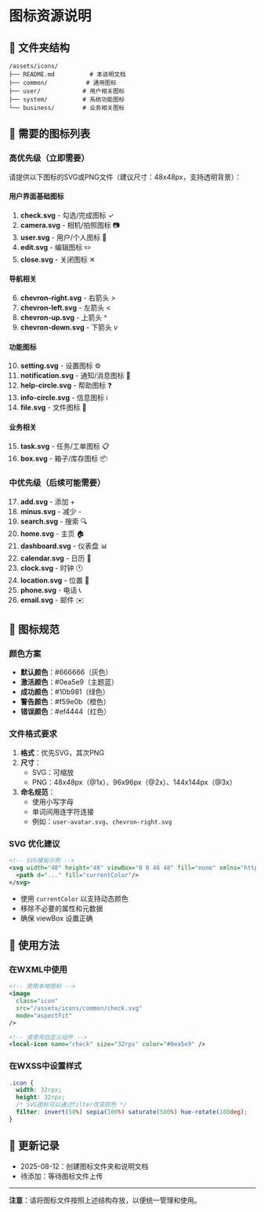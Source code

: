 # 图标资源说明

## 📁 文件夹结构
```
/assets/icons/
├── README.md          # 本说明文档
├── common/           # 通用图标
├── user/            # 用户相关图标
├── system/          # 系统功能图标
└── business/        # 业务相关图标
```

## 🎨 需要的图标列表

### 高优先级（立即需要）
请提供以下图标的SVG或PNG文件（建议尺寸：48x48px，支持透明背景）：

#### 用户界面基础图标
1. **check.svg** - 勾选/完成图标 ✓
2. **camera.svg** - 相机/拍照图标 📷
3. **user.svg** - 用户/个人图标 👤
4. **edit.svg** - 编辑图标 ✏️
5. **close.svg** - 关闭图标 ✕

#### 导航相关
6. **chevron-right.svg** - 右箭头 >
7. **chevron-left.svg** - 左箭头 <
8. **chevron-up.svg** - 上箭头 ^
9. **chevron-down.svg** - 下箭头 v

#### 功能图标
10. **setting.svg** - 设置图标 ⚙️
11. **notification.svg** - 通知/消息图标 🔔
12. **help-circle.svg** - 帮助图标 ❓
13. **info-circle.svg** - 信息图标 ℹ️
14. **file.svg** - 文件图标 📄

#### 业务相关
15. **task.svg** - 任务/工单图标 📋
16. **box.svg** - 箱子/库存图标 📦

### 中优先级（后续可能需要）
17. **add.svg** - 添加 +
18. **minus.svg** - 减少 -
19. **search.svg** - 搜索 🔍
20. **home.svg** - 主页 🏠
21. **dashboard.svg** - 仪表盘 📊
22. **calendar.svg** - 日历 📅
23. **clock.svg** - 时钟 🕐
24. **location.svg** - 位置 📍
25. **phone.svg** - 电话 📞
26. **email.svg** - 邮件 ✉️

## 🎨 图标规范

### 颜色方案
- **默认颜色**：#666666（灰色）
- **激活颜色**：#0ea5e9（主题蓝）
- **成功颜色**：#10b981（绿色）
- **警告颜色**：#f59e0b（橙色）
- **错误颜色**：#ef4444（红色）

### 文件格式要求
1. **格式**：优先SVG，其次PNG
2. **尺寸**：
   - SVG：可缩放
   - PNG：48x48px（@1x）、96x96px（@2x）、144x144px（@3x）
3. **命名规范**：
   - 使用小写字母
   - 单词间用连字符连接
   - 例如：`user-avatar.svg`、`chevron-right.svg`

### SVG 优化建议
```xml
<!-- SVG模板示例 -->
<svg width="48" height="48" viewBox="0 0 48 48" fill="none" xmlns="http://www.w3.org/2000/svg">
  <path d="..." fill="currentColor"/>
</svg>
```
- 使用 `currentColor` 以支持动态颜色
- 移除不必要的属性和元数据
- 确保 viewBox 设置正确

## 📝 使用方法

### 在WXML中使用
```xml
<!-- 使用本地图标 -->
<image 
  class="icon" 
  src="/assets/icons/common/check.svg"
  mode="aspectFit"
/>

<!-- 或使用自定义组件 -->
<local-icon name="check" size="32rpx" color="#0ea5e9" />
```

### 在WXSS中设置样式
```css
.icon {
  width: 32rpx;
  height: 32rpx;
  /* SVG图标可以通过filter改变颜色 */
  filter: invert(50%) sepia(100%) saturate(500%) hue-rotate(180deg);
}
```

## 🔄 更新记录
- 2025-08-12：创建图标文件夹和说明文档
- 待添加：等待图标文件上传

---

**注意**：请将图标文件按照上述结构存放，以便统一管理和使用。